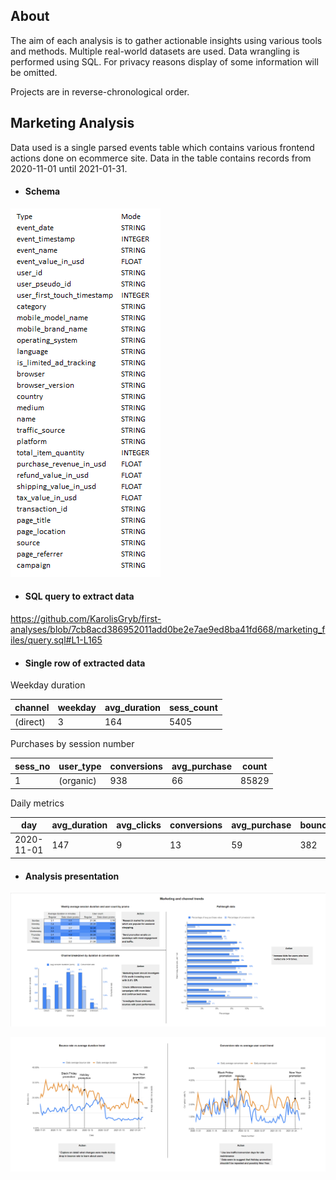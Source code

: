## About
The aim of each analysis is to gather actionable insights using various tools and methods. Multiple real-world datasets are used. Data wrangling is performed using SQL. For privacy reasons display of some information will be omitted.

Projects are in reverse-chronological order.

## Marketing Analysis

Data used is a single parsed events table which contains various frontend actions done on ecommerce site. Data in the table contains records from 2020-11-01 until 2021-01-31.

- #### Schema

![](https://github.com/KarolisGryb/first-analyses/blob/main/marketing_files/schema.png)

- #### SQL query to extract data

https://github.com/KarolisGryb/first-analyses/blob/7cb8acd386952011add0be2e7ae9ed8ba41fd668/marketing_files/query.sql#L1-L165

- #### Single row of extracted data

Weekday duration

|  channel |  weekday | avg_duration  |  sess_count |
| ------------ | ------------ | ------------ | ------------ |
| (direct)  | 3 | 164  | 5405  |

Purchases by session number

| sess_no  |  user_type | conversions  |  avg_purchase | count  |
| ------------ | ------------ | ------------ | ------------ | ------------ |
| 1  |  (organic) | 938  | 66  | 85829  |

Daily metrics

| day  | avg_duration  |  avg_clicks | conversions  | avg_purchase | bounce_count  |  user_count |
| ------------ | ------------ | ------------ | ------------ | ------------ | ------------ | ------------ |
|  2020-11-01 |  147 |  9 |  13 | 59  | 382  |  2365 |

- #### Analysis presentation

![](https://github.com/KarolisGryb/first-analyses/blob/main/marketing_files/present_file1.png)

![](https://github.com/KarolisGryb/first-analyses/blob/main/marketing_files/present_file2.png)




